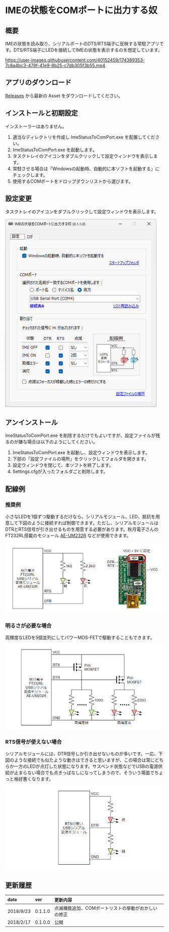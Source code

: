 # IMEの状態をCOMポートに出力する奴

## 概要

IMEの状態を読み取り、シリアルポートのDTS/RTS端子に反映する常駐アプリです。DTS/RTS端子にLEDを接続してIMEの状態を表示するのを想定しています。

https://user-images.githubusercontent.com/40152459/174389353-7c8a4bc3-478f-41e9-8b25-c7db305f3b55.mp4

## アプリのダウンロード

[Releases](https://github.com/shapoco/ImeTo232C/releases) から最新の Asset をダウンロードしてください。

## インストールと初期設定

インストーラーはありません。

1. 適当なディレクトリを作成し ImeStatusToComPort.exe を配置してください。
2. ImeStatusToComPort.exe を起動します。
3. タスクトレイのアイコンをダブルクリックして設定ウィンドウを表示します。
4. 常駐させる場合は「Windowsの起動時、自動的に本ソフトを起動する」にチェックします。
5. 使用するCOMポートをドロップダウンリストから選びます。

## 設定変更

タスクトレイのアイコンをダブルクリックして設定ウィンドウを表示します。

![](img/settings.png)

## アンインストール

ImeStatusToComPort.exe を削除するだけでもよいですが、設定ファイルが残るのが嫌な場合は以下のようにしてください。

1. ImeStatusToComPort.exe を起動し、設定ウィンドウを表示します。
2. 下部の「設定ファイルの場所」をクリックしてフォルダを開きます。
3. 設定ウィンドウを閉じて、本ソフトを終了します。
4. Settings.cfgが入ったフォルダごと削除します。

## 配線例

### 推奨例

小さなLEDを1個ずつ駆動するだけなら、シリアルモジュール、LED、抵抗を用意して下図のように接続すれば制御できます。ただし、シリアルモジュールはDTRとRTS信号が引き出せるものを用意する必要があります。秋月電子さんのFT232RL搭載のモジュール [AE-UM232R](http://akizukidenshi.com/catalog/g/gK-01977/) などが使用できます。

![](img/circuit1.png)

### 明るさが必要な場合

高輝度なLEDを5個並列にしてパワーMOS-FETで駆動することもできます。

![](img/circuit2.png)

### RTS信号が使えない場合

シリアルモジュールには、DTR信号しか引き出せないものが多いです。一応、下図のような接続でも似たような動きはできると思いますが、この場合は常にどちらか一方のLEDが点灯した状態になります。サスペンド状態などでUSBの電源供給が止まらない場合でも点きっぱなしになってしまうので、そういう場面でちょっと格好悪くなります。

![](img/circuit3.png)

## 更新履歴

|date|ver|更新内容|
|:--|:--|:--|
|2018/9/23|0.1.1.0|点滅機能追加、COMポートリストの挙動がおかしいの修正|
|2018/2/17|0.1.0.0|公開|

